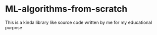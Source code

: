 # ML-algorithms-from-scratch
This is a kinda library like source code written by me for my educational purpose  
